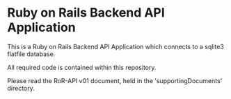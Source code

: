 # Ruby on Rails Backend API Application

This is a Ruby on Rails Backend API Application which connects to a sqlite3 flatfile database.

All required code is contained within this repository.

Please read the RoR-API v01 document, held in the 'supportingDocuments' directory.

